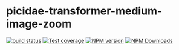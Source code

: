 # picidae-transformer-medium-image-zoom
[![build status](https://img.shields.io/travis/imcuttle/picidae-transformer-medium-image-zoom/master.svg?style=flat-square)](https://travis-ci.org/imcuttle/picidae-transformer-medium-image-zoom)
[![Test coverage](https://img.shields.io/codecov/c/github/imcuttle/picidae-transformer-medium-image-zoom.svg?style=flat-square)](https://codecov.io/github/imcuttle/picidae-transformer-medium-image-zoom?branch=master)
[![NPM version](https://img.shields.io/npm/v/picidae-transformer-medium-image-zoom.svg?style=flat-square)](https://www.npmjs.com/package/picidae-transformer-medium-image-zoom)
[![NPM Downloads](https://img.shields.io/npm/dm/picidae-transformer-medium-image-zoom.svg?style=flat-square&maxAge=43200)](https://www.npmjs.com/package/picidae-transformer-medium-image-zoom)
